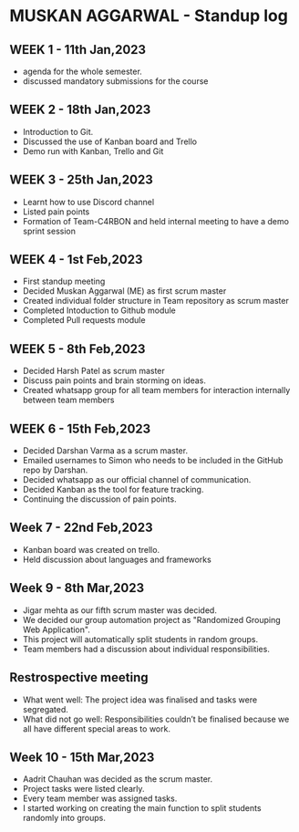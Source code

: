 # MUSKAN AGGARWAL - Standup log

## WEEK 1 - 11th Jan,2023

- agenda for the whole semester.
- discussed mandatory submissions for the course

## WEEK 2 - 18th Jan,2023

- Introduction to Git.
- Discussed the use of Kanban board and Trello
- Demo run with Kanban, Trello and Git

## WEEK 3 - 25th Jan,2023

- Learnt how to use Discord channel
- Listed pain points
- Formation of Team-C4RBON and held internal meeting to have a demo sprint session

## WEEK 4 - 1st Feb,2023

- First standup meeting
- Decided Muskan Aggarwal (ME) as first scrum master
- Created individual folder structure in Team repository as scrum master
- Completed Intoduction to Github module
- Completed Pull requests module

## WEEK 5 - 8th Feb,2023

- Decided Harsh Patel as scrum master
- Discuss pain points and brain storming on ideas.
- Created whatsapp group for all team members for interaction internally between team members

## WEEK 6 - 15th Feb,2023

- Decided Darshan Varma as a scrum master.
- Emailed usernames to Simon who needs to be included in the GitHub repo by Darshan.
- Decided whatsapp as our official channel of communication.
- Decided Kanban as the tool for feature tracking.
- Continuing the discussion of pain points.

## Week 7 - 22nd Feb,2023
- Kanban board was created on trello.
- Held discussion about languages and frameworks

## Week 9 - 8th Mar,2023

- Jigar mehta as our fifth scrum master was decided.
- We decided our group automation project as "Randomized Grouping Web Application".
- This project will automatically split students in random groups.
- Team members had a discussion about individual responsibilities.

## Restrospective meeting
- What went well: The project idea was finalised and tasks were segregated.
- What did not go well: Responsibilities couldn’t be finalised because we all have different special areas to work.

## Week 10 - 15th Mar,2023
- Aadrit Chauhan was decided as the scrum master.
- Project tasks were listed clearly.
- Every team member was assigned tasks.
- I started working on creating the main function to split students randomly into groups.
